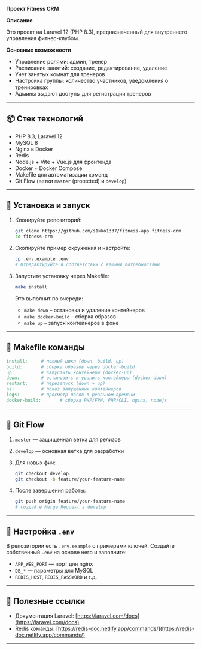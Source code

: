 **Проект Fitness CRM**

**Описание**

Это проект на Laravel 12 (PHP 8.3), предназначенный для внутреннего управления фитнес-клубом.

**Основные возможности**

* Управление ролями: админ, тренер
* Расписание занятий: создание, редактирование, удаление
* Учет занятых комнат для тренеров
* Настройка группы: количество участников, уведомления о тренировках
* Админы выдают доступы для регистрации тренеров

---

## 📦 Стек технологий

* PHP 8.3, Laravel 12
* MySQL 8
* Nginx в Docker
* Redis
* Node.js + Vite + Vue.js для фронтенда
* Docker + Docker Compose
* Makefile для автоматизации команд
* Git Flow (ветки `master` (protected) и `develop`)

---

## 🚀 Установка и запуск

1. Клонируйте репозиторий:

   ```bash
   git clone https://github.com/s1kko1337/fitness-app fitness-crm
   cd fitness-crm
   ```

2. Скопируйте пример окружения и настройте:

   ```bash
   cp .env.example .env
   # Отредактируйте в соответствии с вашими потребностями 
   ```

3. Запустите установку через Makefile:

   ```bash
   make install
   ```

   Это выполнит по очереди:

    * `make down`   – остановка и удаление контейнеров
    * `make docker-build` – сборка образов
    * `make up`    – запуск контейнеров в фоне

---

## 📝 Makefile команды

```makefile
install:     # полный цикл (down, build, up)
build:       # сборка образов через docker-build
up:          # запустить контейнеры (docker-up)
down:        # остановить и удалить контейнеры (docker-down)
restart:     # перезапуск (down + up)
ps:          # показ запущенных контейнеров
logs:        # просмотр логов в реальном времени
docker-build:       # сборка PHP/FPM, PHP/CLI, nginx, nodejs
```

---

## 🌳 Git Flow

1. `master` — защищенная ветка для релизов
2. `develop` — основная ветка для разработки
3. Для новых фич:

   ```bash
   git checkout develop
   git checkout -b feature/your-feature-name
   ```
4. После завершения работы:

   ```bash
   git push origin feature/your-feature-name
   # создайте Merge Request в develop
   ```

---

## 🔧 Настройка `.env`

В репозитории есть `.env.example` с примерами ключей. Создайте собственный `.env` на основе него и заполните:

* `APP_WEB_PORT` — порт для nginx
* `DB_*` — параметры для MySQL
* `REDIS_HOST`, `REDIS_PASSWORD` и т.д.

---

## 🔗 Полезные ссылки

* Документация Laravel: [https://laravel.com/docs](https://laravel.com/docs)
* Redis команды: [https://redis-doc.netlify.app/commands/](https://redis-doc.netlify.app/commands/)

---
